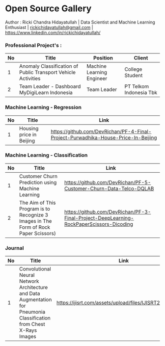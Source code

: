 # Open Source Gallery


Author : 
Ricki Chandra Hidayatullah | Data Scientist and Machine Learning Enthusiast | rickichidayatullah@gmail.com | https://www.linkedin.com/in/rickichidayatullah/


### Professional Project's : 

No | Title | Position | Client | 
------|--------|---------------|------|
1| Anomaly Classification of Public Transport Vehicle Activities  | Machine Learning Engineer | College Student |
2| Team Leader - Dashboard MyDigiLearn Indonesia  | Team Leader | PT Telkom Indonesia Tbk |






### Machine Learning - Regression 

No |  Title  | Link | 
------|--------|---------------|
1|Housing price in Beijing | https://github.com/DevRichan/PF-4-Final-Project-Purwadhika-House-Price-In-Beijing | 




### Machine Learning - Classification
No |  Title  | Link | 
------|--------|---------------|
1|Customer Churn Prediction using Machine Learning |https://github.com/DevRichan/PF-5-Customer-Churn-Data-Telco-DQLAB|
2|The Aim of This Program is to Recognize 3 Images in The Form of Rock Paper Scissors) |https://github.com/DevRichan/PF-3-Final-Project-DeepLearning-RockPaperScissors-Dicoding|



### Journal 
No |  Title  | Link |
------|--------|---------------|
1|Convolutional Neural Network Architecture and Data Augmentation for Pneumonia Classification from Chest X-Rays Images|https://ijisrt.com/assets/upload/files/IJISRT20FEB134.pdf|








